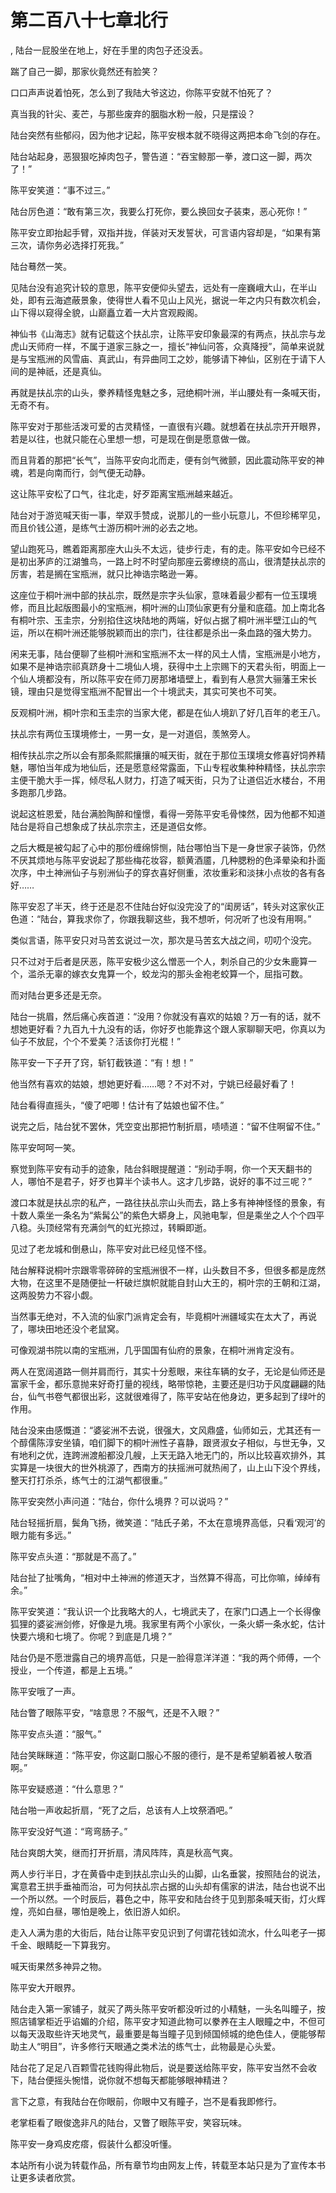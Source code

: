 # 第二百八十七章北行
,  陆台一屁股坐在地上，好在手里的肉包子还没丢。
   踹了自己一脚，那家伙竟然还有脸笑？
   口口声声说着怕死，怎么到了我陆大爷这边，你陈平安就不怕死了？
   真当我的针尖、麦芒，与那些废弃的胭脂水粉一般，只是摆设？
   陆台突然有些郁闷，因为他才记起，陈平安根本就不晓得这两把本命飞剑的存在。
   陆台站起身，恶狠狠吃掉肉包子，警告道：“吞宝鲸那一拳，渡口这一脚，两次了！”
   陈平安笑道：“事不过三。”
   陆台厉色道：“敢有第三次，我要么打死你，要么换回女子装束，恶心死你！”
   陈平安立即抬起手臂，双指并拢，佯装对天发誓状，可言语内容却是，“如果有第三次，请你务必选择打死我。”
   陆台蓦然一笑。
   见陆台没有追究计较的意思，陈平安便仰头望去，远处有一座巍峨大山，在半山处，即有云海遮蔽景象，使得世人看不见山上风光，据说一年之内只有数次机会，山下得以窥得全貌，山巅矗立着一大片宫观殿阁。
   神仙书《山海志》就有记载这个扶乩宗，让陈平安印象最深的有两点，扶乩宗与龙虎山天师府一样，不属于道家三脉之一，擅长“神仙问答，众真降授”，简单来说就是与宝瓶洲的风雪庙、真武山，有异曲同工之妙，能够请下神仙，区别在于请下人间的是神祇，还是真仙。
   再就是扶乩宗的山头，豢养精怪鬼魅之多，冠绝桐叶洲，半山腰处有一条喊天街，无奇不有。
   陈平安对于那些活泼可爱的古灵精怪，一直很有兴趣。就想着在扶乩宗开开眼界，若是以往，也就只能在心里想一想，可是现在倒是愿意做一做。
   而且背着的那把“长气”，当陈平安向北而走，便有剑气微颤，因此震动陈平安的神魂，若是向南而行，剑气便无动静。
   这让陈平安松了口气，往北走，好歹距离宝瓶洲越来越近。
   陆台对于游览喊天街一事，举双手赞成，说那儿的一些小玩意儿，不但珍稀罕见，而且价钱公道，是练气士游历桐叶洲的必去之地。
   望山跑死马，瞧着距离那座大山头不太远，徒步行走，有的走。陈平安如今已经不是初出茅庐的江湖雏鸟，一路上时不时望向那座云雾缭绕的高山，很清楚扶乩宗的厉害，若是搁在宝瓶洲，就只比神诰宗略逊一筹。
   这座位于桐叶洲中部的扶乩宗，既然是宗字头仙家，意味着最少都有一位玉璞境修，而且比起版图最小的宝瓶洲，桐叶洲的山顶仙家更有分量和底蕴。加上南北各有桐叶宗、玉圭宗，分别掐住这块陆地的两端，好似占据了桐叶洲半壁江山的气运，所以在桐叶洲还能够脱颖而出的宗门，往往都是杀出一条血路的强大势力。
   闲来无事，陆台便聊了些桐叶洲和宝瓶洲不太一样的风土人情，宝瓶洲是小地方，如果不是神诰宗祁真跻身十二境仙人境，获得中土上宗赐下的天君头衔，明面上一个仙人境都没有，所以陈平安在师刀房那堵墙壁上，看到有人悬赏大骊藩王宋长镜，理由只是觉得宝瓶洲不配冒出一个十境武夫，其实可笑也不可笑。
   反观桐叶洲，桐叶宗和玉圭宗的当家大佬，都是在仙人境趴了好几百年的老王八。
   扶乩宗有两位玉璞境修士，一男一女，是一对道侣，羡煞旁人。
   相传扶乩宗之所以会有那条熙熙攘攘的喊天街，就在于那位玉璞境女修喜好饲养精魅，哪怕当年成为地仙后，还是愿意经常露面，下山专程收集种种精怪，扶乩宗宗主便干脆大手一挥，倾尽私人财力，打造了喊天街，只为了让道侣近水楼台，不用多跑那几步路。
   说起这桩恩爱，陆台满脸陶醉和憧憬，看得一旁陈平安毛骨悚然，因为他都不知道陆台是将自己想象成了扶乩宗宗主，还是道侣女修。
   之后大概是被勾起了心中的那份缠绵悱恻，陆台哪怕当下是一身世家子装饰，仍然不厌其烦地与陈平安说起了那些梅花妆容，额黄酒靥，几种腮粉的色泽晕染和扑面次序，中土神洲仙子与别洲仙子的穿衣喜好侧重，浓妆重彩和淡抹小点妆的各有各好……
   陈平安忍了半天，终于还是忍不住陆台好似没完没了的“闺房话”，转头对这家伙正色道：“陆台，算我求你了，你跟我聊这些，我不想听，何况听了也没有用啊。”
   类似言语，陈平安只对马苦玄说过一次，那次是马苦玄大战之间，叨叨个没完。
   只不过对于后者是厌恶，陈平安极少这么憎恶一个人，刺杀自己的少女朱鹿算一个，滥杀无辜的嫁衣女鬼算一个，蛟龙沟的那头金袍老蛟算一个，屈指可数。
   而对陆台更多还是无奈。
   陆台一挑眉，然后痛心疾首道：“没用？你就没有喜欢的姑娘？万一有的话，就不想她更好看？九百九十九没有的话，你好歹也能靠这个跟人家聊聊天吧，你真以为仙子不放屁，个个不爱美？活该你打光棍！”
   陈平安一下子开了窍，斩钉截铁道：“有！想！”
   他当然有喜欢的姑娘，想她更好看……嗯？不对不对，宁姚已经最好看了！
   陆台看得直摇头，“傻了吧唧！估计有了姑娘也留不住。”
   说完之后，陆台犹不罢休，凭空变出那把竹制折扇，啧啧道：“留不住啊留不住。”
   陈平安呵呵一笑。
   察觉到陈平安有动手的迹象，陆台斜眼提醒道：“别动手啊，你一个天天翻书的人，哪怕不是君子，好歹也算半个读书人。这才几步路，说好的事不过三呢？”
   渡口本就是扶乩宗的私产，一路往扶乩宗山头而去，路上多有神神怪怪的景象，有十数人乘坐一条名为“紫髯公”的紫色大蟒身上，风驰电掣，但是乘坐之人个个四平八稳。头顶经常有充满剑气的虹光掠过，转瞬即逝。
   见过了老龙城和倒悬山，陈平安对此已经见怪不怪。
   陆台解释说桐叶宗跟零零碎碎的宝瓶洲很不一样，山头数目不多，但很多都是庞然大物，在这里不是随便扯一杆破烂旗帜就能自封山大王的，桐叶宗的王朝和江湖，这两股势力不容小觑。
   当然事无绝对，不入流的仙家门派肯定会有，毕竟桐叶洲疆域实在太大了，再说了，哪块田地还没个老鼠窝。
   可像观湖书院以南的宝瓶洲，几乎国国有仙府的景象，在桐叶洲肯定没有。
   两人在宽阔道路一侧并肩而行，其实十分惹眼，来往车辆的女子，无论是仙师还是富家千金，都乐意抛来好奇打量的视线，略带惊艳，主要还是归功于风度翩翩的陆台，仙气书卷气都很出彩，这就很难得了，陈平安站在他身边，更多起到了绿叶的作用。
   陆台没来由感慨道：“婆娑洲不去说，很强大，文风鼎盛，仙师如云，尤其还有一个醇儒陈淳安坐镇，咱们脚下的桐叶洲性子喜静，跟贤淑女子相似，与世无争，又有地利之优，连跨洲渡船都没几艘，上天无路入地无门的，所以比较喜欢排外，其实算是一块很大的世外桃源了，西南方的扶摇洲可就热闹了，山上山下没个界线，整天打打杀杀，练气士的江湖气都很重。”
   陈平安突然小声问道：“陆台，你什么境界？可以说吗？”
   陆台轻摇折扇，鬓角飞扬，微笑道：“陆氏子弟，不太在意境界高低，只看‘观河’的眼力能有多远。”
   陈平安点头道：“那就是不高了。”
   陆台扯了扯嘴角，“相对中土神洲的修道天才，当然算不得高，可比你嘛，绰绰有余。”
   陈平安笑道：“我认识一个比我略大的人，七境武夫了，在家门口遇上一个长得像狐狸的婆娑洲剑修，好像是九境。我家里有两个小家伙，一条火蟒一条水蛇，估计快要六境和七境了。你呢？到底是几境？”
   陆台仍是不愿泄露自己的境界高低，只是一脸得意洋洋道：“我的两个师傅，一个授业，一个传道，都是上五境。”
   陈平安哦了一声。
   陆台瞥了眼陈平安，“啥意思？不服气，还是不入眼？”
   陈平安点头道：“服气。”
   陆台笑眯眯道：“陈平安，你这副口服心不服的德行，是不是希望躺着被人敬酒啊。”
   陈平安疑惑道：“什么意思？”
   陆台啪一声收起折扇，“死了之后，总该有人上坟祭酒吧。”
   陈平安没好气道：“弯弯肠子。”
   陆台爽朗大笑，继而打开折扇，清风阵阵，真是秋高气爽。
   两人步行半日，才在黄昏中走到扶乩宗山头的山脚，山名垂裳，按照陆台的说法，寓意君王拱手垂袖而治，可为何扶乩宗占据的山头却有儒家的讲法，陆台也说不出一个所以然。一个时辰后，暮色之中，陈平安和陆台终于见到那条喊天街，灯火辉煌，亮如白昼，哪怕是晚上，依旧游人如织。
   走入人满为患的大街后，陆台让陈平安见识到了何谓花钱如流水，什么叫老子一掷千金、眼睛眨一下算我穷。
   喊天街果然多神异之物。
   陈平安大开眼界。
   陆台走入第一家铺子，就买了两头陈平安听都没听过的小精魅，一头名叫瞳子，按照店铺掌柜近乎谄媚的介绍，陈平安才知道此物可以豢养在主人眼瞳之中，不但可以每天汲取些许天地灵气，最重要是每当瞳子见到倾国倾城的绝色佳人，便能够帮助主人“明目”，许多修行天眼通之类术法的练气士，此物最是心头爱。
   陆台花了足足八百颗雪花钱购得此物后，说是要送给陈平安，陈平安当然不会收下，陆台便摇头惋惜，说你就不想每天都能够眼神精进？
   言下之意，有我陆台在你眼前，你眼中又有瞳子，岂不是看我即修行。
   老掌柜看了眼俊逸非凡的陆台，又瞥了眼陈平安，笑容玩味。
   陈平安一身鸡皮疙瘩，假装什么都没听懂。
  本站所有小说为转载作品，所有章节均由网友上传，转载至本站只是为了宣传本书让更多读者欣赏。